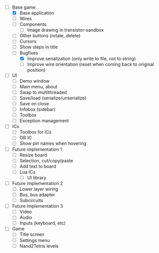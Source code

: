 - [ ] Base game
  - [x] Base application
  - [ ] Wires
  - [ ] Components
    - [ ] Image drawing in transistor-sandbox
  - [ ] Other buttons (rotate, delete)
  - [ ] Cursors
  - [ ] Show steps in title
  - [ ] Bugfixes
    - [x] Improve serialization (only write to file, not to string)
    - [ ] Improve wire orientation (reset when coming back to original position)
  
- [ ] UI
  - [ ] Demo window
  - [ ] Main menu, about
  - [ ] Swap to multithreaded
  - [ ] Save/load (serialize/unserialize)
  - [ ] Save on close
  - [ ] Infobox (sidebar)
  - [ ] Toolbox
  - [ ] Exception management
  
- [ ] ICs
  - [ ] Toolbox for ICs
  - [ ] OR IC 
  - [ ] Show pin names when hovering

- [ ] Future implementation 1
  - [ ] Resize board
  - [ ] Selection, cut/copy/paste
  - [ ] Add text to board
  - [ ] Lua ICs
    - [ ] UI library

- [ ] Future implementation 2
  - [ ] Lower layer wiring
  - [ ] Bus, bus adapter
  - [ ] Subcircuits

- [ ] Future implementation 3
  - [ ] Video
  - [ ] Audio
  - [ ] Inputs (keyboard, etc)

- [ ] Game
  - [ ] Title screen
  - [ ] Settings menu
  - [ ] Nand2Tetris levels